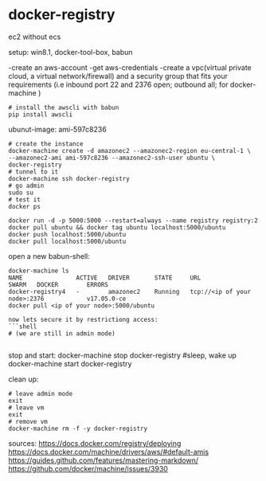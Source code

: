 # docker-registry
ec2 without ecs

setup: win8.1, docker-tool-box, babun

-create an aws-account
-get aws-credentials
-create a vpc(virtual private cloud, a virtual network/firewall) and a security group that fits your requirements
(i.e inbound port 22 and 2376 open; outbound all; for docker-machine )

```shell
# install the awscli with babun
pip install awscli
```

ubunut-image: ami-597c8236

```shell
# create the instance
docker-machine create -d amazonec2 --amazonec2-region eu-central-1 \
--amazonec2-ami ami-597c8236 --amazonec2-ssh-user ubuntu \
docker-registry
# tunnel to it
docker-machine ssh docker-registry
# go admin
sudo su
# test it
docker ps

docker run -d -p 5000:5000 --restart=always --name registry registry:2
docker pull ubuntu && docker tag ubuntu localhost:5000/ubuntu
docker push localhost:5000/ubuntu
docker pull localhost:5000/ubuntu
```

open a new babun-shell:
```shell
docker-machine ls
NAME               ACTIVE   DRIVER       STATE     URL                         SWARM   DOCKER        ERRORS
docker-registry4   -        amazonec2    Running   tcp://<ip of your node>:2376            v17.05.0-ce
docker pull <ip of your node>:5000/ubuntu

now lets secure it by restrictiong access:
```shell
# (we are still in admin mode)


```

stop and start:
docker-machine stop docker-registry
#sleep, wake up
docker-machine start docker-registry

clean up:
```shell
# leave admin mode
exit
# leave vm
exit
# remove vm
docker-machine rm -f -y docker-registry
```


sources:
https://docs.docker.com/registry/deploying
https://docs.docker.com/machine/drivers/aws/#default-amis
https://guides.github.com/features/mastering-markdown/
https://github.com/docker/machine/issues/3930























